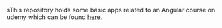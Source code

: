 sThis repository holds some basic apps related to an Angular course on udemy which can be found [here](https://www.udemy.com/course/the-complete-guide-to-angular-2/).